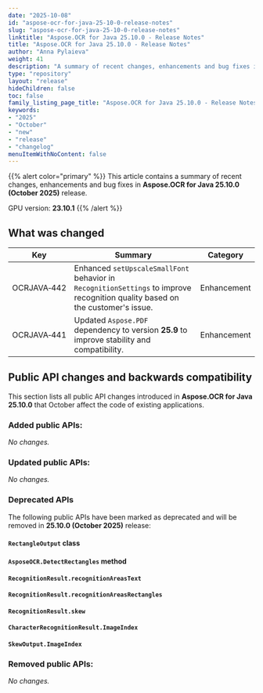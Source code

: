 ```yaml
---
date: "2025-10-08"
id: "aspose-ocr-for-java-25-10-0-release-notes"
slug: "aspose-ocr-for-java-25-10-0-release-notes"
linktitle: "Aspose.OCR for Java 25.10.0 - Release Notes"
title: "Aspose.OCR for Java 25.10.0 - Release Notes"
author: "Anna Pylaieva"
weight: 41
description: "A summary of recent changes, enhancements and bug fixes in Aspose.OCR for Java 25.10.0 (October 2025) release."
type: "repository"
layout: "release"
hideChildren: false
toc: false
family_listing_page_title: "Aspose.OCR for Java 25.10.0 - Release Notes"
keywords:
- "2025"
- "October"
- "new"
- "release"
- "changelog"
menuItemWithNoContent: false
---
```


{{% alert color="primary" %}}
This article contains a summary of recent changes, enhancements and bug fixes in **Aspose.OCR for Java 25.10.0 (October 2025)** release.

GPU version: **23.10.1**
{{% /alert %}}

## What was changed

Key | Summary | Category
--- | ------- | --------
OCRJAVA&#8209;442 | Enhanced `setUpscaleSmallFont` behavior in `RecognitionSettings` to improve recognition quality based on the customer's issue. | Enhancement
OCRJAVA&#8209;441 | Updated `Aspose.PDF` dependency to version **25.9** to improve stability and compatibility.| Enhancement

## Public API changes and backwards compatibility

This section lists all public API changes introduced in **Aspose.OCR for Java 25.10.0** that October affect the code of existing applications.

### Added public APIs:

_No changes._


### Updated public APIs:

_No changes._

### Deprecated APIs

The following public APIs have been marked as deprecated and will be removed in **25.10.0 (October 2025)** release:

#### `RectangleOutput` class

#### `AsposeOCR.DetectRectangles` method

#### `RecognitionResult.recognitionAreasText`

#### `RecognitionResult.recognitionAreasRectangles`

#### `RecognitionResult.skew`

#### `CharacterRecognitionResult.ImageIndex`

#### `SkewOutput.ImageIndex`


### Removed public APIs:

_No changes._

